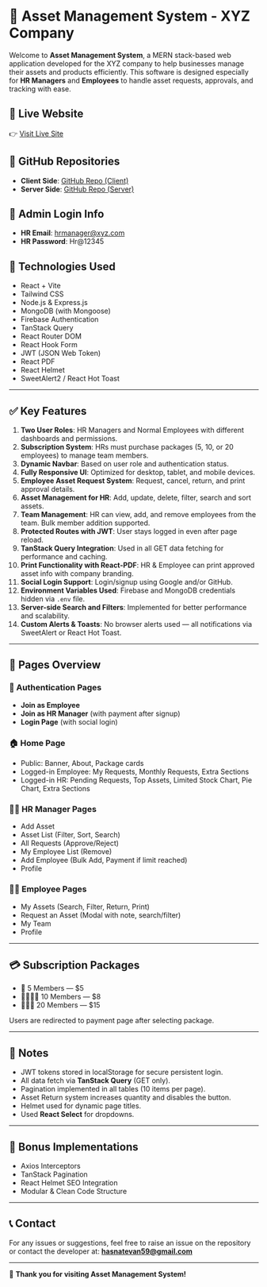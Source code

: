 # 🏢 Asset Management System - XYZ Company

Welcome to **Asset Management System**, a MERN stack-based web application developed for the XYZ company to help businesses manage their assets and products efficiently. This software is designed especially for **HR Managers** and **Employees** to handle asset requests, approvals, and tracking with ease.

## 🔗 Live Website
👉 [Visit Live Site](https://mange-mate-8df61.web.app)

## 📁 GitHub Repositories
- **Client Side**: [GitHub Repo (Client)](https://github.com/HasnatEvan/Mange-Mate-Client)
- **Server Side**: [GitHub Repo (Server)](https://github.com/HasnatEvan/Mange-Mate-Server)

## 🛂 Admin Login Info
- **HR Email**: hrmanager@xyz.com
- **HR Password**: Hr@12345

## 🚀 Technologies Used
- React + Vite
- Tailwind CSS
- Node.js & Express.js
- MongoDB (with Mongoose)
- Firebase Authentication
- TanStack Query
- React Router DOM
- React Hook Form
- JWT (JSON Web Token)
- React PDF
- React Helmet
- SweetAlert2 / React Hot Toast

---

## ✅ Key Features

1. **Two User Roles**: HR Managers and Normal Employees with different dashboards and permissions.
2. **Subscription System**: HRs must purchase packages (5, 10, or 20 employees) to manage team members.
3. **Dynamic Navbar**: Based on user role and authentication status.
4. **Fully Responsive UI**: Optimized for desktop, tablet, and mobile devices.
5. **Employee Asset Request System**: Request, cancel, return, and print approval details.
6. **Asset Management for HR**: Add, update, delete, filter, search and sort assets.
7. **Team Management**: HR can view, add, and remove employees from the team. Bulk member addition supported.
8. **Protected Routes with JWT**: User stays logged in even after page reload.
9. **TanStack Query Integration**: Used in all GET data fetching for performance and caching.
10. **Print Functionality with React-PDF**: HR & Employee can print approved asset info with company branding.
11. **Social Login Support**: Login/signup using Google and/or GitHub.
12. **Environment Variables Used**: Firebase and MongoDB credentials hidden via `.env` file.
13. **Server-side Search and Filters**: Implemented for better performance and scalability.
14. **Custom Alerts & Toasts**: No browser alerts used — all notifications via SweetAlert or React Hot Toast.

---

## 📃 Pages Overview

### 🔐 Authentication Pages
- **Join as Employee**
- **Join as HR Manager** (with payment after signup)
- **Login Page** (with social login)

### 🏠 Home Page
- Public: Banner, About, Package cards
- Logged-in Employee: My Requests, Monthly Requests, Extra Sections
- Logged-in HR: Pending Requests, Top Assets, Limited Stock Chart, Pie Chart, Extra Sections

### 👩‍💼 HR Manager Pages
- Add Asset
- Asset List (Filter, Sort, Search)
- All Requests (Approve/Reject)
- My Employee List (Remove)
- Add Employee (Bulk Add, Payment if limit reached)
- Profile

### 👨‍💻 Employee Pages
- My Assets (Search, Filter, Return, Print)
- Request an Asset (Modal with note, search/filter)
- My Team
- Profile

---

## 💳 Subscription Packages
- 🧑 5 Members — $5
- 👨‍👩‍👧‍👦 10 Members — $8
- 🧑‍🤝‍🧑 20 Members — $15

Users are redirected to payment page after selecting package.

---

## 📝 Notes
- JWT tokens stored in localStorage for secure persistent login.
- All data fetch via **TanStack Query** (GET only).
- Pagination implemented in all tables (10 items per page).
- Asset Return system increases quantity and disables the button.
- Helmet used for dynamic page titles.
- Used **React Select** for dropdowns.

---

## 🧪 Bonus Implementations
- Axios Interceptors
- TanStack Pagination
- React Helmet SEO Integration
- Modular & Clean Code Structure

---



## 📞 Contact
For any issues or suggestions, feel free to raise an issue on the repository or contact the developer at: **hasnatevan59@gmail.com**

---

🎉 **Thank you for visiting Asset Management System!**
